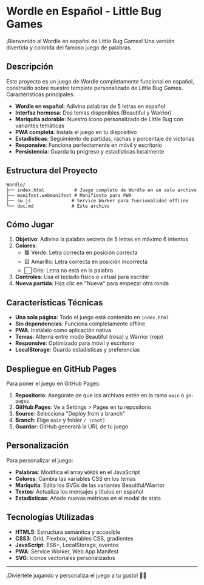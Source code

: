 # Wordle en Español - Little Bug Games

¡Bienvenido al Wordle en español de Little Bug Games! Una versión divertida y colorida del famoso juego de palabras.

## Descripción

Este proyecto es un juego de Wordle completamente funcional en español, construido sobre nuestro template personalizado de Little Bug Games. Características principales:

*   **Wordle en español**: Adivina palabras de 5 letras en español
*   **Interfaz hermosa**: Dos temas disponibles (Beautiful y Warrior) 
*   **Mariquita adorable**: Nuestro icono personalizado de Little Bug con variantes temáticas
*   **PWA completa**: Instala el juego en tu dispositivo
*   **Estadísticas**: Seguimiento de partidas, rachas y porcentaje de victorias
*   **Responsive**: Funciona perfectamente en móvil y escritorio
*   **Persistencia**: Guarda tu progreso y estadísticas localmente

## Estructura del Proyecto

```
Wordle/
├── index.html           # Juego completo de Wordle en un solo archivo
├── manifest.webmanifest # Manifiesto para PWA
├── sw.js               # Service Worker para funcionalidad offline
└── doc.md              # Este archivo
```

## Cómo Jugar

1. **Objetivo**: Adivina la palabra secreta de 5 letras en máximo 6 intentos
2. **Colores**: 
   - 🟩 Verde: Letra correcta en posición correcta
   - 🟨 Amarillo: Letra correcta en posición incorrecta  
   - ⬜ Gris: Letra no está en la palabra
3. **Controles**: Usa el teclado físico o virtual para escribir
4. **Nueva partida**: Haz clic en "Nueva" para empezar otra ronda

## Características Técnicas

*   **Una sola página**: Todo el juego está contenido en `index.html`
*   **Sin dependencias**: Funciona completamente offline
*   **PWA**: Instálalo como aplicación nativa
*   **Temas**: Alterna entre modo Beautiful (rosa) y Warrior (rojo)
*   **Responsive**: Optimizado para móvil y escritorio
*   **LocalStorage**: Guarda estadísticas y preferencias

## Despliegue en GitHub Pages

Para poner el juego en GitHub Pages:

1. **Repositorio**: Asegúrate de que los archivos estén en la rama `main` o `gh-pages`
2. **GitHub Pages**: Ve a Settings > Pages en tu repositorio
3. **Source**: Selecciona "Deploy from a branch" 
4. **Branch**: Elige `main` y folder `/ (root)`
5. **Guardar**: GitHub generará la URL de tu juego

## Personalización

Para personalizar el juego:

*   **Palabras**: Modifica el array `WORDS` en el JavaScript
*   **Colores**: Cambia las variables CSS en los temas
*   **Mariquita**: Edita los SVGs de las variantes Beautiful/Warrior
*   **Textos**: Actualiza los mensajes y títulos en español
*   **Estadísticas**: Añade nuevas métricas en el modal de stats

## Tecnologías Utilizadas

*   **HTML5**: Estructura semántica y accesible
*   **CSS3**: Grid, Flexbox, variables CSS, gradientes
*   **JavaScript**: ES6+, LocalStorage, eventos
*   **PWA**: Service Worker, Web App Manifest
*   **SVG**: Iconos vectoriales personalizados

---

¡Diviértete jugando y personaliza el juego a tu gusto! 🐞✨